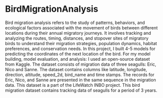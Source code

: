 # BirdMigrationAnalysis
Bird migration analysis refers to the study of patterns, behaviors, and ecological factors associated with the movement of birds between different locations during their annual migratory journeys. It involves tracking and analyzing the routes, timing, distances, and stopover sites of migratory birds to understand their migration strategies, population dynamics, habitat preferences, and conservation needs. In this project, I built 4-5 models for predicting the coordinates of the next location of the bird. For my model building, model evaluation, and analysis: I used an open-source dataset from Kaggle. The dataset consists of migration data of three seagulls: Eric, Nico and Sanne. The dataset contains columns like latitude, longitude, direction, altitude, speed_2d, bird_name and time stamps. The records for Eric, Nico, and Sanne are presented in the same sequence in the migration data. This dataset is a part of the LifeWatch INBO project. This bird migration dataset contains tracking data of seagulls for a period of 3 years.
